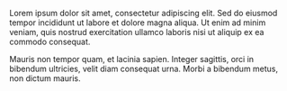Lorem ipsum dolor sit amet, consectetur adipiscing elit.
Sed do eiusmod tempor incididunt ut labore et dolore magna aliqua.
Ut enim ad minim veniam, quis nostrud exercitation ullamco laboris nisi ut aliquip ex ea commodo consequat.

Mauris non tempor quam, et lacinia sapien.
Integer sagittis, orci in bibendum ultricies, velit diam consequat urna.
Morbi a bibendum metus, non dictum mauris.

